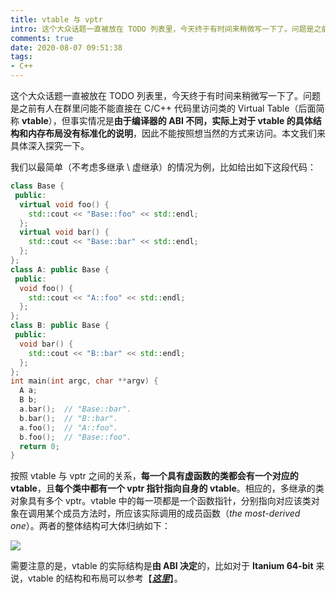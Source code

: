 ```yaml
---
title: vtable 与 vptr
intro: 这个大众话题一直被放在 TODO 列表里，今天终于有时间来稍微写一下了。问题是之前有人在群里问能不能直接在 C/C++ 代码里访问类的 Virtual Table（后面简称 vtable），但事实情况是由于编译器的 ABI 不同，实际上对于 vtable 的具体结构和内存布局没有标准化的说明，因此不能按照想当然的方式来访问。本文我们来具体深入探究一下。
comments: true
date: 2020-08-07 09:51:38
tags:
- C++
---
```


这个大众话题一直被放在 TODO 列表里，今天终于有时间来稍微写一下了。问题是之前有人在群里问能不能直接在 C/C++ 代码里访问类的 Virtual Table（后面简称 **vtable**），但事实情况是**由于编译器的 ABI 不同，实际上对于 vtable 的具体结构和内存布局没有标准化的说明**，因此不能按照想当然的方式来访问。本文我们来具体深入探究一下。

我们以最简单（不考虑多继承 \ 虚继承）的情况为例，比如给出如下这段代码：

```cpp
class Base {
 public:
  virtual void foo() {
    std::cout << "Base::foo" << std::endl;
  };
  virtual void bar() {
    std::cout << "Base::bar" << std::endl;
  };
};
class A: public Base {
 public:
  void foo() {
    std::cout << "A::foo" << std::endl;
  };
};
class B: public Base {
 public:
  void bar() {
    std::cout << "B::bar" << std::endl;
  };
};
int main(int argc, char **argv) {
  A a;
  B b;
  a.bar();  // "Base::bar".
  b.bar();  // "B::bar".
  a.foo();  // "A::foo".
  b.foo();  // "Base::foo".
  return 0;
}
```

按照 vtable 与 vptr 之间的关系，**每一个具有虚函数的类都会有一个对应的 vtable**，且**每个类中都有一个 vptr 指针指向自身的 vtable**。相应的，多继承的类对象具有多个 vptr。vtable 中的每一项都是一个函数指针，分别指向对应该类对象在调用某个成员方法时，所应该实际调用的成员函数（*the most-derived one*）。两者的整体结构可大体归纳如下：

![](1.png)

需要注意的是，vtable 的实际结构是**由 ABI 决定**的，比如对于 **Itanium 64-bit** 来说，vtable 的结构和布局可以参考【***[这里](https://refspecs.linuxbase.org/cxxabi-1.83.html#vtable)***】。
